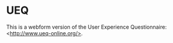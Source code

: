 UEQ
===

This is a webform version of the User Experience Questionnaire: &lt;http://www.ueq-online.org/>.